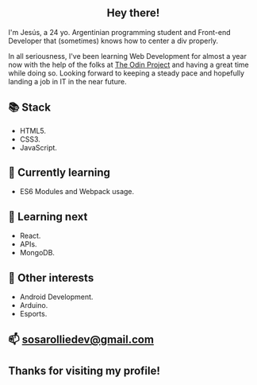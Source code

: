 ### <h2 align="center"> Hey there! </h2>

I'm Jesús, a 24 yo. Argentinian programming student and Front-end Developer that (sometimes) knows how to center a div properly.

In all seriousness, I've been learning Web Development for almost a year now with the help of the folks at [The Odin Project](https://www.theodinproject.com) and having a great time while doing so. Looking forward to keeping a steady pace and hopefully landing a job in IT in the near future.


📚 Stack 
---
<ul>
  <li>HTML5.</li>
  
  <li>CSS3.</li>
  
  <li>JavaScript.</li>
</ul>


🌱 Currently learning 
  ---
  <ul>
    <li>ES6 Modules and Webpack usage.</li>
  </ul>


🔭 Learning next 
---
<ul>
  <li>React.</li>
  
  <li>APIs.</li>
  
  <li>MongoDB.</li>
</ul>


💬 Other interests 
---
<ul>
  <li>Android Development.</li>
  
  <li>Arduino.</li>
  
  <li>Esports.</li>
</ul>

📫 sosarolliedev@gmail.com
--

Thanks for visiting my profile!
--
<!--
**sosarollie/sosarollie** is a ✨ _special_ ✨ repository because its `README.md` (this file) appears on your GitHub profile.

Here are some ideas to get you started:

- 🔭 I’m currently working on ...
- 🌱 I’m currently learning ...
- 👯 I’m looking to collaborate on ...
- 🤔 I’m looking for help with ...
- 💬 Ask me about ...
- 📫 How to reach me: ...
- 😄 Pronouns: ...
- ⚡ Fun fact: ...
-->

